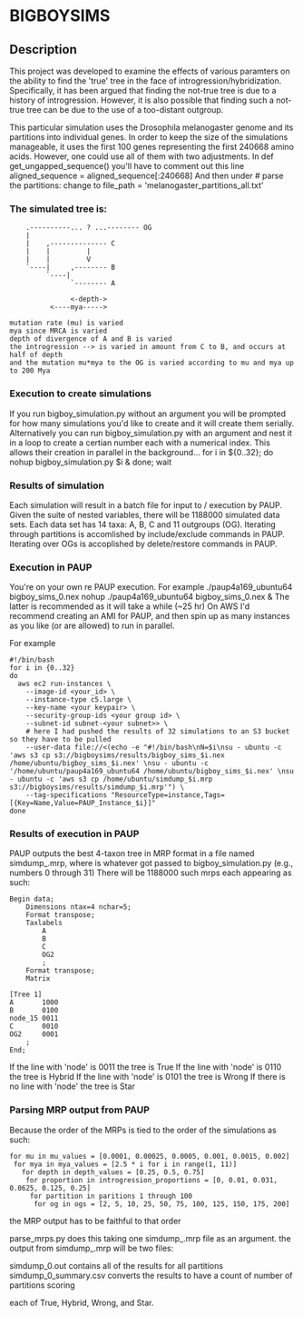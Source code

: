 # BIGBOYSIMS

## Description

This project was developed to examine the effects of various paramters on the 
ability to find the 'true' tree in the face of introgression/hybridization.
Specifically, it has been argued that finding the not-true tree is due to 
a history of introgression.  However, it is also possible that finding such a
not-true tree can be due to the use of a too-distant outgroup. 

This particular simulation uses the Drosophila melanogaster genome and its 
partitions into individual genes. In order to keep the size of the simulations
manageable, it uses the first 100 genes representing the first 240668 amino
acids. However, one could use all of them with two adjustments.
In def get_ungapped_sequence() you'll have to comment out this line
aligned_sequence = aligned_sequence[:240668]
And then under # parse the partitions:
change to file_path = 'melanogaster_partitions_all.txt'

### The simulated tree is:
```
    .----------... ? ...-------- OG
    |
    |    ,-------------- C
    |    |         |
    |    |         V
    `----|     ,-------- B
         `----|
               `-------- A
               
               <-depth->
          <----mya----->

mutation rate (mu) is varied
mya since MRCA is varied
depth of divergence of A and B is varied
the introgression --> is varied in amount from C to B, and occurs at half of depth
and the mutation mu*mya to the OG is varied according to mu and mya up to 200 Mya
```

### Execution to create simulations

If you run bigboy_simulation.py without an argument you will be prompted for how
many simulations you'd like to create and it will create them serially. 
Alternatively you can run bigboy_simulation.py with an argument and nest it in a 
loop to create a certian number each with a numerical index. This allows their
creation in parallel in the background...
for i in ${0..32}; do
    nohup bigboy_simulation.py $i &
    done; wait

### Results of simulation

Each simulation will result in a batch file for input to / execution by PAUP.
Given the suite of nested variables, there will be 1188000 simulated data sets.
Each data set has 14 taxa: A, B, C and 11 outgroups (OG). Iterating through 
partitions is accomlished by include/exclude commands in PAUP. Iterating over
OGs is accoplished by delete/restore commands in PAUP. 

### Execution in PAUP

You're on your own re PAUP execution. For example 
./paup4a169_ubuntu64 bigboy_sims_0.nex
nohup ./paup4a169_ubuntu64 bigboy_sims_0.nex &
The latter is recommended as it will take a while (~25 hr)
On AWS I'd recommend creating an AMI for PAUP, and then spin up as many
instances as you like (or are allowed) to run in parallel. 

For example
```
#!/bin/bash
for i in {0..32}
do
  aws ec2 run-instances \
    --image-id <your_id> \
    --instance-type c5.large \
    --key-name <your keypair> \
    --security-group-ids <your group id> \
    --subnet-id subnet-<your subnet>> \
    # here I had pushed the results of 32 simulations to an S3 bucket so they have to be pulled
    --user-data file://<(echo -e "#!/bin/bash\nN=$i\nsu - ubuntu -c 'aws s3 cp s3://bigboysims/results/bigboy_sims_$i.nex /home/ubuntu/bigboy_sims_$i.nex' \nsu - ubuntu -c '/home/ubuntu/paup4a169_ubuntu64 /home/ubuntu/bigboy_sims_$i.nex' \nsu - ubuntu -c 'aws s3 cp /home/ubuntu/simdump_$i.mrp s3://bigboysims/results/simdump_$i.mrp'") \
    --tag-specifications "ResourceType=instance,Tags=[{Key=Name,Value=PAUP_Instance_$i}]"
done
```

### Results of execution in PAUP

PAUP outputs the best 4-taxon tree in MRP format in a file named simdump_<index>.mrp, 
where <index> is whatever got passed to bigboy_simulation.py (e.g., numbers 0 through 31)
There will be 1188000 such mrps each appearing as such:
```
Begin data;
	Dimensions ntax=4 nchar=5;
	Format transpose;
	Taxlabels
		A
		B
		C
		OG2
		;
	Format transpose;
	Matrix

[Tree 1]
A       1000
B       0100
node_15 0011
C       0010
OG2     0001
	;
End;
```
If the line with 'node' is 0011 the tree is True
If the line with 'node' is 0110 the tree is Hybrid
If the line with 'node' is 0101 the tree is Wrong
If there is no line with 'node' the tree is Star

### Parsing MRP output from PAUP
Because the order of the MRPs is tied to the order of the simulations as such:
```
for mu in mu_values = [0.0001, 0.00025, 0.0005, 0.001, 0.0015, 0.002]
 for mya in mya_values = [2.5 * i for i in range(1, 11)]
   for depth in depth_values = [0.25, 0.5, 0.75]
    for proportion in introgression_proportions = [0, 0.01, 0.031, 0.0625, 0.125, 0.25]
     for partition in paritions 1 through 100
      for og in ogs = [2, 5, 10, 25, 50, 75, 100, 125, 150, 175, 200]
```
the MRP output has to be faithful to that order

parse_mrps.py does this taking one simdump_<index>.mrp file as an argument. 
the output from simdump_<index>.mrp will be two files:

simdump_0.out contains all of the results for all partitions
simdump_0_summary.csv converts the results to have a count of number of partitions scoring

each of True, Hybrid, Wrong, and Star. 






